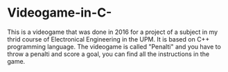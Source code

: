 # Videogame-in-C-
This is a videogame that was done in 2016 for a project of a subject in my thrid course of Electronical Engineering in the UPM. It is based on C++ programming language. The videogame is called "Penalti" and you have to throw a penalti and score a goal, you can find all the instructions in the game.
